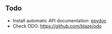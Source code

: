 ## Todo

- Install automatic API documentation: [epydoc](http://epydoc.sourceforge.net/)
- Check ODO: https://github.com/blaze/odo
